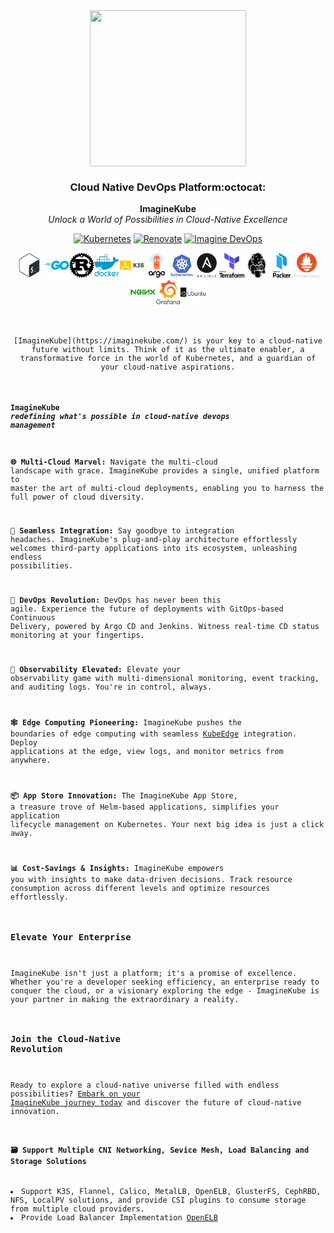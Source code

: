 <div align="center">

<img src="https://avatars.githubusercontent.com/u/133197904?v=4" align="center" width="250px" height="250px"/>

### Cloud Native DevOps Platform:octocat:
<p align="center">
  <b>ImagineKube</b><br>
  <i>Unlock a World of Possibilities in Cloud-Native Excellence</i>
</p>

</div>

<div align="center">

[![Kubernetes](https://img.shields.io/badge/v1.26-blue?style=for-the-badge&logo=kubernetes&logoColor=white)](https://k3s.io/)
[![Renovate](https://img.shields.io/github/actions/workflow/status/onedr0p/home-ops/renovate.yaml?branch=main&label=&logo=renovatebot&style=for-the-badge&color=blue)](https://github.com/onedr0p/home-ops/actions/workflows/renovate.yaml)
[![Imagine DevOps](https://img.shields.io/uptimerobot/status/m793494864-dfc695db066960233ac70f45?color=brightgreeen&label=Imagine%20DevOps&style=for-the-badge&logo=v&logoColor=white)](https://uptimerobot.com)


</div>

<div align="center"> 
<code><img src="https://raw.githubusercontent.com/devicons/devicon/master/icons/bash/bash-original.svg" alt="bash" width="40" height="40"/></code>
<code><img src="https://raw.githubusercontent.com/devicons/devicon/master/icons/go/go-original-wordmark.svg" alt="golang" width="40" height="40"/></code><code><img height="40" src="https://raw.githubusercontent.com/devicons/devicon/master/icons/rust/rust-plain.svg"></code><code><img src="https://raw.githubusercontent.com/devicons/devicon/master/icons/docker/docker-plain-wordmark.svg" alt="docker" width="40" height="40"/><code><img src="https://raw.githubusercontent.com/devicons/devicon/master/icons/k3s/k3s-original-wordmark.svg" alt="k3s" width="40" height="40"/></code><code><img src="https://raw.githubusercontent.com/devicons/devicon/master/icons/argocd/argocd-original-wordmark.svg" alt="argo" width="40" height="40"/></code><code><img src="https://raw.githubusercontent.com/devicons/devicon/master/icons/kubernetes/kubernetes-plain-wordmark.svg" alt="k8s" width="40" height="40"/></code><code><img src="https://raw.githubusercontent.com/devicons/devicon/master/icons/ansible/ansible-original-wordmark.svg" alt="ansible" width="40" height="40"/></code><code><img src="https://raw.githubusercontent.com/devicons/devicon/master/icons/terraform/terraform-original-wordmark.svg" alt="terraform" width="40" height="40"/></code><code><img src="https://raw.githubusercontent.com/devicons/devicon/master/icons/jenkins/jenkins-plain.svg" alt="jenkins" width="40" height="40"/></code><code><img src="https://raw.githubusercontent.com/devicons/devicon/master/icons/packer/packer-original-wordmark.svg" alt="packer" width="40" height="40"/></code><code><img src="https://raw.githubusercontent.com/devicons/devicon/master/icons/prometheus/prometheus-original-wordmark.svg" alt="prometheus" width="40" height="40"/></code><code><img src="https://raw.githubusercontent.com/devicons/devicon/master/icons/nginx/nginx-original.svg" alt="nginx" width="40" height="40"/></code><code><img src="https://raw.githubusercontent.com/devicons/devicon/master/icons/grafana/grafana-original-wordmark.svg" alt="graphql" width="40" height="40"/></code><code><img src="https://raw.githubusercontent.com/devicons/devicon/master/icons/ubuntu/ubuntu-plain-wordmark.svg" alt="linux" width="40" height="40"/></code>
</div>

<div align="center">
[ImagineKube](https://imaginekube.com/) is your key to a cloud-native future without limits. Think of it as the ultimate enabler, a transformative force in the world of Kubernetes, and a guardian of your cloud-native aspirations.
</div>

  
#### ImagineKube  ***redefining what's possible in cloud-native devops management***

**🌐 Multi-Cloud Marvel:** Navigate the multi-cloud landscape with grace. ImagineKube provides a single, unified platform to master the art of multi-cloud deployments, enabling you to harness the full power of cloud diversity.

**🚀 Seamless Integration:** Say goodbye to integration headaches. ImagineKube's plug-and-play architecture effortlessly welcomes third-party applications into its ecosystem, unleashing endless possibilities.

**🤖 DevOps Revolution:** DevOps has never been this agile. Experience the future of deployments with GitOps-based Continuous Delivery, powered by Argo CD and Jenkins. Witness real-time CD status monitoring at your fingertips.

**🌟 Observability Elevated:** Elevate your observability game with multi-dimensional monitoring, event tracking, and auditing logs. You're in control, always.

**🕸 Edge Computing Pioneering:** ImagineKube pushes the boundaries of edge computing with seamless [KubeEdge](https://kubeedge.io/en/) integration. Deploy applications at the edge, view logs, and monitor metrics from anywhere.

**📦 App Store Innovation:** The ImagineKube App Store, a treasure trove of Helm-based applications, simplifies your application lifecycle management on Kubernetes. Your next big idea is just a click away.

**📊 Cost-Savings & Insights:** ImagineKube empowers you with insights to make data-driven decisions. Track resource consumption across different levels and optimize resources effortlessly.

### Elevate Your Enterprise

ImagineKube isn't just a platform; it's a promise of excellence. Whether you're a developer seeking efficiency, an enterprise ready to conquer the cloud, or a visionary exploring the edge - ImagineKube is your partner in making the extraordinary a reality.

### Join the Cloud-Native Revolution

Ready to explore a cloud-native universe filled with endless possibilities? [Embark on your ImagineKube journey today](https://imaginekube.com/) and discover the future of cloud-native innovation.

  <summary><b>🗃 Support Multiple CNI Networking, Sevice Mesh, Load Balancing and Storage Solutions</b></summary>
  <li>Support K3S, Flannel, Calico, MetalLB, OpenELB, GlusterFS, CephRBD, NFS, LocalPV solutions, and provide CSI plugins to consume storage from multiple cloud providers.</li><li>Provide Load Balancer Implementation <a href="https://github.com/imaginekube/openelb">OpenELB</li>
</div>

